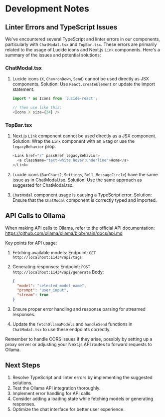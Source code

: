 # Development Notes

## Linter Errors and TypeScript Issues

We've encountered several TypeScript and linter errors in our components, particularly with `ChatModal.tsx` and `TopBar.tsx`. These errors are primarily related to the usage of Lucide icons and Next.js `Link` components. Here's a summary of the issues and potential solutions:

### ChatModal.tsx

1. Lucide icons (`X`, `ChevronDown`, `Send`) cannot be used directly as JSX components.
   Solution: Use `React.createElement` or update the import statement.

   ```typescript
   import * as Icons from 'lucide-react';
   
   // Then use like this:
   <Icons.X size={24} />
   ```

### TopBar.tsx

1. Next.js `Link` component cannot be used directly as a JSX component.
   Solution: Wrap the `Link` component with an `a` tag or use the `legacyBehavior` prop.

   ```typescript
   <Link href="/" passHref legacyBehavior>
     <a className="text-white hover:underline">Home</a>
   </Link>
   ```

2. Lucide icons (`BarChart2`, `Settings`, `Bell`, `MessageCircle`) have the same issue as in ChatModal.tsx.
   Solution: Use the same approach as suggested for ChatModal.tsx.

3. `ChatModal` component usage is causing a TypeScript error.
   Solution: Ensure that the `ChatModal` component is correctly typed and imported.

## API Calls to Ollama

When making API calls to Ollama, refer to the official API documentation: https://github.com/ollama/ollama/blob/main/docs/api.md

Key points for API usage:

1. Fetching available models:
   Endpoint: `GET http://localhost:11434/api/tags`

2. Generating responses:
   Endpoint: `POST http://localhost:11434/api/generate`
   Body:
   ```json
   {
     "model": "selected_model_name",
     "prompt": "user_input",
     "stream": true
   }
   ```

3. Ensure proper error handling and response parsing for streamed responses.

4. Update the `fetchOllamaModels` and `handleSend` functions in `ChatModal.tsx` to use these endpoints correctly.

Remember to handle CORS issues if they arise, possibly by setting up a proxy server or adjusting your Next.js API routes to forward requests to Ollama.

## Next Steps

1. Resolve TypeScript and linter errors by implementing the suggested solutions.
2. Test the Ollama API integration thoroughly.
3. Implement error handling for API calls.
4. Consider adding a loading state while fetching models or generating responses.
5. Optimize the chat interface for better user experience.